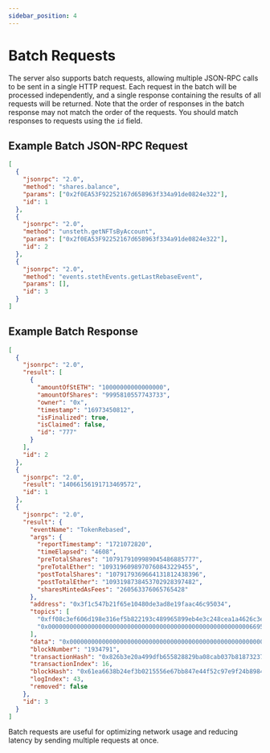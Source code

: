 ```yaml
---
sidebar_position: 4
---
```


# Batch Requests

The server also supports batch requests, allowing multiple JSON-RPC calls to be sent in a single HTTP request. Each request in the batch will be processed independently, and a single response containing the results of all requests will be returned. Note that the order of responses in the batch response may not match the order of the requests. You should match responses to requests using the `id` field.

## Example Batch JSON-RPC Request

```json
[
  {
    "jsonrpc": "2.0",
    "method": "shares.balance",
    "params": ["0x2f0EA53F92252167d658963f334a91de0824e322"],
    "id": 1
  },
  {
    "jsonrpc": "2.0",
    "method": "unsteth.getNFTsByAccount",
    "params": ["0x2f0EA53F92252167d658963f334a91de0824e322"],
    "id": 2
  },
  {
    "jsonrpc": "2.0",
    "method": "events.stethEvents.getLastRebaseEvent",
    "params": [],
    "id": 3
  }
]
```

## Example Batch Response

```json
[
  {
    "jsonrpc": "2.0",
    "result": [
      {
        "amountOfStETH": "10000000000000000",
        "amountOfShares": "9995810557743733",
        "owner": "0x",
        "timestamp": "16973450812",
        "isFinalized": true,
        "isClaimed": false,
        "id": "777"
      }
    ],
    "id": 2
  },
  {
    "jsonrpc": "2.0",
    "result": "14066156191713469572",
    "id": 1
  },
  {
    "jsonrpc": "2.0",
    "result": {
      "eventName": "TokenRebased",
      "args": {
        "reportTimestamp": "1721072820",
        "timeElapsed": "4608",
        "preTotalShares": "1079179109989045486885777",
        "preTotalEther": "1093196098970760843229455",
        "postTotalShares": "1079179369664131812438396",
        "postTotalEther": "1093198738453702928397482",
        "sharesMintedAsFees": "260563376065765428"
      },
      "address": "0x3f1c547b21f65e10480de3ad8e19faac46c95034",
      "topics": [
        "0xff08c3ef606d198e316ef5b822193c489965899eb4e3c248cea1a4626c3eda50",
        "0x0000000000000000000000000000000000000000000000000000000066957cb4"
      ],
      "data": "0x000000000000000000000000000000000000000000000000000000000000120000000000000000000000000000000000000000000000e4866ab1ef0fa0ba1b9100000000000000000000000000000000000000000000e77e477e6cbd9ce5f90f00000000000000000000000000000000000000000000e4866e4c7c2d1e2e317c00000000000000000000000000000000000000000000e77e6c1fc07dee9674aa000000000000000000000000000000000000000000000000039db5028fe06034",
      "blockNumber": "1934791",
      "transactionHash": "0x826b3e20a499dfb655828829ba08cab037b81873237397502159ea41f9186246",
      "transactionIndex": 16,
      "blockHash": "0x61ea6638b24ef3b0215556e67bb847e44f52c97e9f24b898452b3b6c426ee82e",
      "logIndex": 43,
      "removed": false
    },
    "id": 3
  }
]
```

Batch requests are useful for optimizing network usage and reducing latency by sending multiple requests at once.
